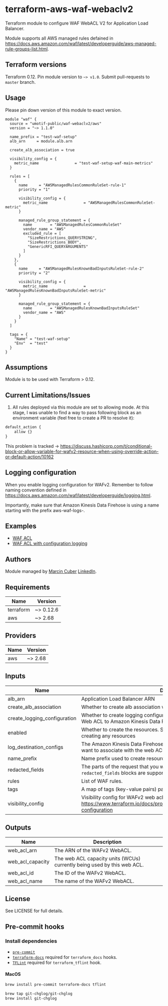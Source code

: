 # terraform-aws-waf-webaclv2

Terraform module to configure WAF WebACL V2 for Application Load Balancer.

Module supports all AWS managed rules defained in https://docs.aws.amazon.com/waf/latest/developerguide/aws-managed-rule-groups-list.html.

## Terraform versions

Terraform 0.12. Pin module version to `~> v1.0`. Submit pull-requests to `master` branch.

## Usage

Please pin down version of this module to exact version.

```hcl
module "waf" {
  source = "umotif-public/waf-webaclv2/aws"
  version = "~> 1.1.0"

  name_prefix = "test-waf-setup"
  alb_arn     = module.alb.arn

  create_alb_association = true

  visibility_config = {
    metric_name                = "test-waf-setup-waf-main-metrics"
  }

  rules = [
    {
      name     = "AWSManagedRulesCommonRuleSet-rule-1"
      priority = "1"

      visibility_config = {
        metric_name                = "AWSManagedRulesCommonRuleSet-metric"
      }

      managed_rule_group_statement = {
        name        = "AWSManagedRulesCommonRuleSet"
        vendor_name = "AWS"
        excluded_rule = [
          "SizeRestrictions_QUERYSTRING",
          "SizeRestrictions_BODY",
          "GenericRFI_QUERYARGUMENTS"
        ]
      }
    },
    {
      name     = "AWSManagedRulesKnownBadInputsRuleSet-rule-2"
      priority = "2"

      visibility_config = {
        metric_name                = "AWSManagedRulesKnownBadInputsRuleSet-metric"
      }

      managed_rule_group_statement = {
        name        = "AWSManagedRulesKnownBadInputsRuleSet"
        vendor_name = "AWS"
      }
    }
  ]

  tags = {
    "Name" = "test-waf-setup"
    "Env"  = "test"
  }
}
```

## Assumptions

Module is to be used with Terraform > 0.12.

## Current Limitations/Issues

1. All rules deployed via this module are set to allowing mode. At this stage, I was unable to find a way to pass following block as an environment variable (feel free to create a PR to resolve it):
```tf
default_action {
    allow {}
}
```
This problem is tracked -> https://discuss.hashicorp.com/t/conditional-block-or-allow-variable-for-wafv2-resource-when-using-override-action-or-default-action/10162

## Logging configuration

When you enable logging configuration for WAFv2. Remember to follow naming convention defined in https://docs.aws.amazon.com/waf/latest/developerguide/logging.html.

Importantly, make sure that Amazon Kinesis Data Firehose is using a name starting with the prefix aws-waf-logs-.

## Examples

* [WAF ACL](https://github.com/umotif-public/terraform-aws-waf-webaclv2/tree/master/examples/core)
* [WAF ACL with configuration logging](https://github.com/umotif-public/terraform-aws-waf-webaclv2/tree/master/examples/wafv2-logging-configuration)

## Authors

Module managed by [Marcin Cuber](https://github.com/marcincuber) [LinkedIn](https://www.linkedin.com/in/marcincuber/).

<!-- BEGINNING OF PRE-COMMIT-TERRAFORM DOCS HOOK -->
## Requirements

| Name | Version |
|------|---------|
| terraform | ~> 0.12.6 |
| aws | ~> 2.68 |

## Providers

| Name | Version |
|------|---------|
| aws | ~> 2.68 |

## Inputs

| Name | Description | Type | Default | Required |
|------|-------------|------|---------|:--------:|
| alb\_arn | Application Load Balancer ARN | `string` | `""` | no |
| create\_alb\_association | Whether to create alb association with WAF web acl | `bool` | `true` | no |
| create\_logging\_configuration | Whether to create logging configuration in order start logging from a WAFv2 Web ACL to Amazon Kinesis Data Firehose. | `bool` | `false` | no |
| enabled | Whether to create the resources. Set to `false` to prevent the module from creating any resources | `bool` | `true` | no |
| log\_destination\_configs | The Amazon Kinesis Data Firehose Amazon Resource Name (ARNs) that you want to associate with the web ACL. Currently, only 1 ARN is supported. | `list(string)` | `[]` | no |
| name\_prefix | Name prefix used to create resources. | `string` | n/a | yes |
| redacted\_fields | The parts of the request that you want to keep out of the logs. Up to 100 `redacted_fields` blocks are supported. | `list` | `[]` | no |
| rules | List of WAF rules. | `list` | `[]` | no |
| tags | A map of tags (key-value pairs) passed to resources. | `map(string)` | `{}` | no |
| visibility\_config | Visibility config for WAFv2 web acl. https://www.terraform.io/docs/providers/aws/r/wafv2_web_acl.html#visibility-configuration | `map(string)` | `{}` | no |

## Outputs

| Name | Description |
|------|-------------|
| web\_acl\_arn | The ARN of the WAFv2 WebACL. |
| web\_acl\_capacity | The web ACL capacity units (WCUs) currently being used by this web ACL. |
| web\_acl\_id | The ID of the WAFv2 WebACL. |
| web\_acl\_name | The name of the WAFv2 WebACL. |

<!-- END OF PRE-COMMIT-TERRAFORM DOCS HOOK -->

## License

See LICENSE for full details.

## Pre-commit hooks

### Install dependencies

* [`pre-commit`](https://pre-commit.com/#install)
* [`terraform-docs`](https://github.com/segmentio/terraform-docs) required for `terraform_docs` hooks.
* [`TFLint`](https://github.com/terraform-linters/tflint) required for `terraform_tflint` hook.

#### MacOS

```bash
brew install pre-commit terraform-docs tflint

brew tap git-chglog/git-chglog
brew install git-chglog
```